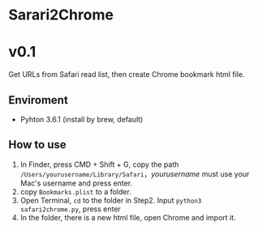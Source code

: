 # Sarari2Chrome 
# v0.1
Get URLs from Safari read list, then create Chrome bookmark html file.

## Enviroment
- Pyhton 3.6.1 (install by brew, default)

## How to use
1. In Finder, press CMD + Shift + G, copy the path `/Users/yourusername/Library/Safari`，*yourusername* must use your Mac's username and press enter.
2. copy `Bookmarks.plist` to a folder.
3. Open Terminal, `cd` to the folder in Step2. Input `python3 safari2chrome.py`, press enter
4. In the folder, there is a new html file, open Chrome and import it.
